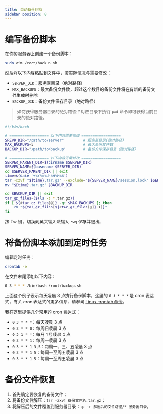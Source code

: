 ```yaml
---
title: 自动备份存档
sidebar_position: 8
---
```


# 编写备份脚本

在你的服务器上创建一个备份脚本：

```bash
sudo vim /root/backup.sh
```

然后将以下内容粘贴到文件中，按实际情况与需要修改：

- `SERVER_DIR`：服务器目录（绝对路径）
- `MAX_BACKUPS`：最大备份文件数，超过这个数目的备份文件将在有新的备份文件生成时删除
- `BACKUP_DIR`：备份文件保存目录（绝对路径）

> 如何获得服务器目录的绝对路径？对应目录下执行 `pwd` 命令即可获得当前目录的绝对路径。

```bash
#!/bin/bash

# ================== 以下内容需要修改 ==================
SREVR_DIR="/path/to/server"         # 服务器目录(绝对路径)
MAX_BACKUPS=5                       # 最大备份文件数
BACKUP_DIR="/path/to/backup"        # 备份文件保存目录（绝对路径）

# ================== 以下内容无需修改 ==================
SERVER_PARENT_DIR=$(dirname $SERVER_DIR)
SERVER_NAME=$(basename $SERVER_DIR)
cd $SERVER_PARENT_DIR || exit
time=$(date "+%Y%m%d-%H%M%S")
tar -czvf "${time}.tar.gz" --exclude="${SERVER_NAME}/session.lock" $SERVER_NAME
mv "${time}.tar.gz" $BACKUP_DIR

cd $BACKUP_DIR || exit
tar_gz_files=($(ls -t *.tar.gz))
if [ ${#tar_gz_files[@]} -gt $MAX_BACKUPS ]; then
    rm "${tar_gz_files[${#tar_gz_files[@]}-1]}"
fi
```

按 `Esc` 键，切换到英文输入法输入 `:wq` 保存并退出。

# 将备份脚本添加到定时任务

编辑定时任务：

```bash
crontab -e
```

在文件末尾添加以下内容：

```bash
0 3 * * * /bin/bash /root/backup.sh
```

上面这个例子表示每天凌晨 3 点执行备份脚本，这里的 `0 3 * * *` 是 cron 表达式。有关 cron 表达式的更多信息，请参阅 [Linux crontab 命令](https://www.runoob.com/linux/linux-comm-crontab.html)。

我在这里提供几个常用的 cron 表达式：

- `0 3 * * *`：每天凌晨 3 点
- `0 3 * * 0`：每周日凌晨 3 点
- `0 3 1 * *`：每月 1 号凌晨 3 点
- `0 3 * * 1`：每周一凌晨 3 点
- `0 3 * * 1,3,5`：每周一、三、五凌晨 3 点
- `0 3 * * 1-5`：每周一至周五凌晨 3 点
- `0 3 * * 1-5`：每周一至周五凌晨 3 点

# 备份文件恢复

1. 首先确定要恢复的备份文件；
2. 将备份文件解压：`tar -zxvf 备份文件名.tar.gz`；
3. 将解压后的文件覆盖到服务器目录：`cp -r 解压后的文件路径/* 服务器目录`。
